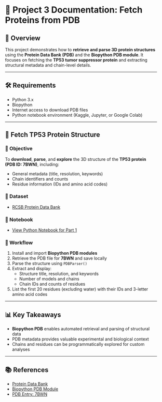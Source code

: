 # 📘 Project 3 Documentation: Fetch Proteins from PDB

## 🧬 Overview

This project demonstrates how to **retrieve and parse 3D protein structures** using the **Protein Data Bank (PDB)** and the **Biopython PDB module**. It focuses on fetching the **TP53 tumor suppressor protein** and extracting structural metadata and chain-level details.

---

## 🛠 Requirements

- Python 3.x  
- Biopython  
- Internet access to download PDB files  
- Python notebook environment (Kaggle, Jupyter, or Google Colab)

---

## 🧬 Fetch TP53 Protein Structure

### 🎯 Objective

To **download**, **parse**, and **explore** the 3D structure of the **TP53 protein (PDB ID: 7BWN)**, including:

- General metadata (title, resolution, keywords)  
- Chain identifiers and counts  
- Residue information (IDs and amino acid codes)

### 📁 Dataset

- [RCSB Protein Data Bank](https://www.rcsb.org/structure/7BWN)

### 📓 Notebook

- [View Python Notebook for Part 1](https://github.com/sheetalreddy25/my-bio-hub/blob/main/nucleotide-blast-blastn-with-ncbi.ipynb)

### 🔄 Workflow

1. Install and import **Biopython PDB modules**
2. Retrieve the PDB file for **7BWN** and save locally
3. Parse the structure using `PDBParser()`
4. Extract and display:
   - Structure title, resolution, and keywords
   - Number of models and chains
   - Chain IDs and counts of residues
5. List the first 20 residues (excluding water) with their IDs and 3-letter amino acid codes

---

## 📊 Key Takeaways

- **Biopython PDB** enables automated retrieval and parsing of structural data
- PDB metadata provides valuable experimental and biological context
- Chains and residues can be programmatically explored for custom analyses

---

## 📚 References

- [Protein Data Bank](https://www.rcsb.org/)
- [Biopython PDB Module](https://biopython.org/wiki/The_Biopython_Structural_Bioinformatics_FAQ)
- [PDB Entry: 7BWN](https://www.rcsb.org/structure/7BWN)
